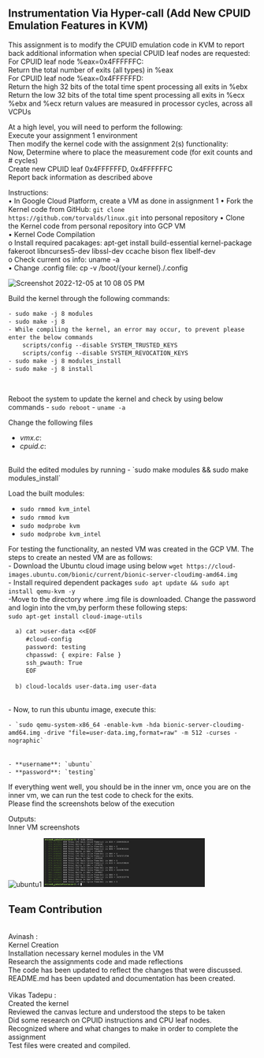 


</br>

## Instrumentation Via Hyper-call (Add New CPUID Emulation Features in KVM)</br>

This assignment is to modify the CPUID emulation code in KVM to report back additional information when special CPUID leaf nodes are requested:</br>
   For CPUID leaf node %eax=0x4FFFFFFC:<br />
   Return the total number of exits (all types) in %eax <br />
   For CPUID leaf node %eax=0x4FFFFFFD:  <br />
   Return the high 32 bits of the total time spent processing all exits in %ebx <br />
   Return the low 32 bits of the total time spent processing all exits in %ecx<br />
  	%ebx and %ecx return values are measured in processor cycles, across all VCPUs<br />

At a high level, you will need to perform the following:<br />
  	Execute your assignment 1 environment<br />
  Then modify the kernel code with the assignment 2(s) functionality:<br />
  Now, Determine where to place the measurement code (for exit counts and # cycles)<br />
  Create new CPUID leaf 0x4FFFFFFD, 0x4FFFFFFC<br />
   Report back information as described above<br />


Instructions:<br />
•	In Google Cloud Platform, create a VM as done in assignment 1
•	Fork the Kernel code from GitHub: ` git clone https://github.com/torvalds/linux.git ` into personal repository
•	Clone the Kernel code from personal repository into GCP VM<br />
•	Kernel Code Compilation<br />
o	Install required pacakages: apt-get install build-essential kernel-package fakeroot libncurses5-dev libssl-dev ccache bison flex libelf-dev<br />
o	Check current os info: uname -a <br/>
•	Change .config file: cp -v /boot/{your kernel}./.config<br />

<img width="1206" alt="Screenshot 2022-12-05 at 10 08 05 PM" src="https://user-images.githubusercontent.com/61676560/205847814-2f66fc1b-7606-49e6-b432-63aa37723e87.png">


Build the kernel through the following commands:<br />
<!-- <img width="468" alt="image" src="">
 -->
    - sudo make -j 8 modules
    - sudo make -j 8
    - While compiling the kernel, an error may occur, to prevent please enter the below commands
        scripts/config --disable SYSTEM_TRUSTED_KEYS
        scripts/config --disable SYSTEM_REVOCATION_KEYS
    - sudo make -j 8 modules_install
    - sudo make -j 8 install
<br />
 


Reboot the system to update the kernel and check by using below commands
    - `sudo reboot`
    - `uname -a` 
    
Change the following files
   - *vmx.c*: 
   - *cpuid.c*: 
   </br>
Build the edited modules by running
    - `sudo make modules && sudo make modules_install`

Load the built modules:
   - `sudo rmmod kvm_intel`
   - `sudo rmmod kvm`
   - `sudo modprobe kvm`
   - `sudo modprobe kvm_intel`
  
For testing the functionality, an nested VM was created in the GCP VM. The steps to create an nested VM are as follows: </br>
    - Download the Ubuntu cloud image using below
    ```
    wget https://cloud-images.ubuntu.com/bionic/current/bionic-server-cloudimg-amd64.img
    ```
    </br>
    - Install required dependent packages 
    ```
    sudo apt update && sudo apt install qemu-kvm -y
    ```
    </br>
    -Move to the directory where .img file is downloaded. Change the password and login into the vm,by perform these following steps: </br>
    ```
      sudo apt-get install cloud-image-utils ``` </br>
      
      
      a) cat >user-data <<EOF
         #cloud-config
         password: testing
         chpasswd: { expire: False }
         ssh_pwauth: True
         EOF
        
      b) cloud-localds user-data.img user-data
  
  </br>
    - Now, to run this ubuntu image, execute this: </br>
    
    - `sudo qemu-system-x86_64 -enable-kvm -hda bionic-server-cloudimg-amd64.img -drive "file=user-data.img,format=raw" -m 512 -curses -nographic`
    

    - **username**: `ubuntu`
    - **password**: `testing`
    



If everything went well, you should be in the inner vm, once you are on the inner vm, we can run the test code to check for the exits.
</br>
Please find the screenshots below of the execution
 
Outputs:</br>
Inner VM screenshots </br>
 
<img width="327" alt="ubuntu1" src="https://user-images.githubusercontent.com/61676560/205847541-9a2bcb4c-b28b-456a-a603-7e504ed850d5.png">

<img width="327" alt="ubuntu1" src="https://github.com/avinashpakala/cmpe-283/blob/main/Assignment2/output.png">

## Team Contribution
 </br>
 Avinash :</br>
Kernel Creation </br>
Installation necessary kernel modules in the VM </br>
Research the assignments code and made reflections </br>
The code has been updated to reflect the changes that were discussed. </br>
README.md has been updated and documentation has been created.</br>

</br>
Vikas Tadepu :</br>
Created the kernel </br>
Reviewed the canvas lecture and understood the steps to be taken </br>
Did some research on CPUID instructions and CPU leaf nodes. </br>
Recognized where and what changes to make in order to complete the assignment </br>
Test files were created and compiled.</br>

</br>

 








